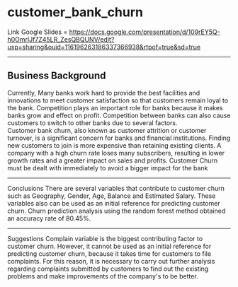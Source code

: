 # customer_bank_churn
Link Google Slides = https://docs.google.com/presentation/d/109rEY5Q-h0OmrlJf7Z45LR_ZesQBQUNV/edit?usp=sharing&ouid=116196263186337366938&rtpof=true&sd=true

-----

## Business Background

Currently, Many banks work hard to provide the best facilities and innovations to meet customer satisfaction so that customers remain loyal to the bank. Competition plays an important role for banks because it makes banks grow and effect on profit. Competition between banks can also cause customers to switch to other banks due to several factors. </br>
Customer bank churn, also known as customer attrition or customer turnover, is a significant concern for banks and financial institutions. Finding new customers to join is more expensive than retaining existing clients. A company with a high churn rate loses many subscribers, resulting in lower growth rates and a greater impact on sales and profits. Customer Churn must be dealt with immediately to avoid a bigger impact for the bank

-----

Conclusions 
There are several variables that contribute to customer churn such as Geography, Gender, Age, Balance and Estimated Salary. These variables also can be used as an initial reference for predicting customer churn. Churn prediction analysis using the random forest method obtained an accuracy rate of 80.45%.

-----

Suggestions
Complain variable is the biggest contributing factor to customer churn. However, it cannot be used as an initial reference for predicting customer churn, because it takes time for customers to file complaints. For this reason, it is necessary to carry out further analysis regarding complaints submitted by customers to find out the existing problems and make improvements of the company's to be better.




